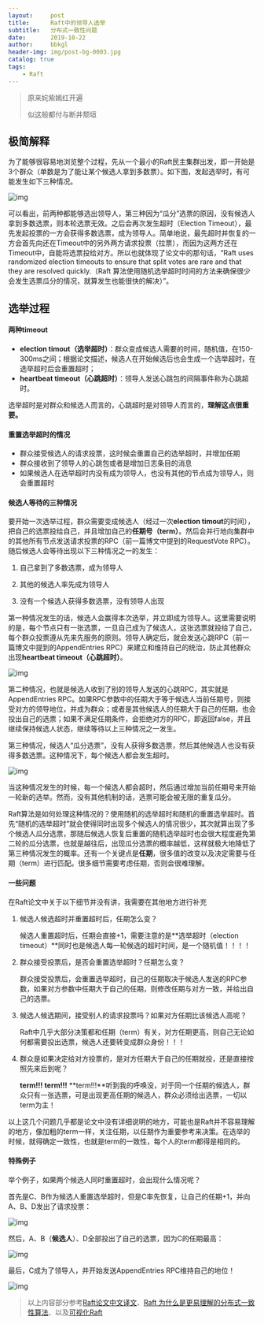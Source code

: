 ```yaml
---
layout:     post
title:      Raft中的领导人选举
subtitle:   分布式一致性问题
date:       2019-10-22
author:     bbkgl
header-img: img/post-bg-0003.jpg
catalog: true
tags:
    - Raft
---
```


>原来姹紫嫣红开遍
>
>似这般都付与断井颓垣

## 极简解释

为了能够很容易地浏览整个过程，先从一个最小的Raft民主集群出发，即一开始是3个群众（单数是为了能让某个候选人拿到多数票）。如下图，发起选举时，有可能发生如下三种情况。

![img](https://wx3.sinaimg.cn/large/006moDdjly1g86wc6b0cnj30xi0u0789.jpg)

可以看出，前两种都能够选出领导人，第三种因为“瓜分”选票的原因，没有候选人拿到多数选票，则本轮选票无效。之后会再次发生超时（Election Timeout），最先发起投票的一方会获得多数选票，成为领导人。简单地说，最先超时并恢复的一方会首先向还在Timeout中的另外两方请求投票（拉票），而因为这两方还在Timeout中，自能将选票投给对方。所以也就体现了论文中的那句话，“Raft uses randomized election timeouts to ensure that
split votes are rare and that they are resolved quickly.（Raft 算法使用随机选举超时时间的方法来确保很少会发生选票瓜分的情况，就算发生也能很快的解决）”。

## 选举过程

#### 两种timeout

- **election timout（选举超时）**：群众变成候选人需要的时间，随机值，在150-300ms之间；根据论文描述，候选人在开始候选后也会生成一个选举超时，在选举超时后会重置超时；
- **heartbeat timeout（心跳超时）**：领导人发送心跳包的间隔事件称为心跳超时。

选举超时是对群众和候选人而言的，心跳超时是对领导人而言的，**理解这点很重要。**

#### 重置选举超时的情况

- 群众接受候选人的请求投票，这时候会重置自己的选举超时，并增加任期
- 群众接收到了领导人的心跳包或者是增加日志条目的消息
- 如果候选人在选举超时内没有成为领导人，也没有其他的节点成为领导人，则会重置超时

#### 候选人等待的三种情况

要开始一次选举过程，群众需要变成候选人（经过一次**election timout**的时间），把自己的选票投给自己，并且增加自己的**任期号（term）**。然后会并行地向集群中的其他所有节点发送请求投票的RPC（前一篇博文中提到的RequestVote RPC）。随后候选人会等待出现以下三种情况之一的发生：

1. 自己拿到了多数选票，成为领导人

2. 其他的候选人率先成为领导人

3. 没有一个候选人获得多数选票，没有领导人出现

第一种情况发生的话，候选人会赢得本次选举，并立即成为领导人。这里需要说明的是，每个节点只有一张选票，一旦自己成为了候选人，这张选票就投给了自己，每个群众投票遵从先来先服务的原则。领导人确定后，就会发送心跳RPC（前一篇博文中提到的AppendEntries RPC）来建立和维持自己的统治，防止其他群众出现**heartbeat timeout（心跳超时）**。

![img](https://wx2.sinaimg.cn/large/006moDdjly1g86znb9qf1j30wr0n7aav.jpg)

第二种情况，也就是候选人收到了别的领导人发送的心跳RPC，其实就是AppendEntries RPC。如果RPC参数中的任期大于等于候选人当前任期号，则接受对方的领导地位，并成为群众；或者是其他候选人的任期大于自己的任期，也会投出自己的选票；如果不满足任期条件，会拒绝对方的RPC，即返回false，并且继续保持候选人状态，继续等待以上三种情况之一发生。

第三种情况，候选人“瓜分选票”，没有人获得多数选票，然后其他候选人也没有获得多数选票。这种情况下，每个候选人都会发生超时。

![img](https://wx1.sinaimg.cn/large/006moDdjly1g86z5s8u7bj30ns0kn754.jpg)

当这种情况发生的时候，每一个候选人都会超时，然后通过增加当前任期号来开始一轮新的选举。然而，没有其他机制的话，选票可能会被无限的重复瓜分。

Raft算法是如何处理这种情况的？使用随机的选举超时和随机的重置选举超时。首先“随机的选举超时”就会使得同时出现多个候选人的情况很少，其次就算出现了多个候选人瓜分选票，那随后候选人恢复后重置的随机选举超时也会很大程度避免第二轮的瓜分选票，也就是越往后，出现瓜分选票的概率越低，这样就极大地降低了第三种情况发生的概率。还有一个关键点是**任期**，很多值的改变以及决定需要与任期（term）进行匹配。很多细节需要考虑任期，否则会很难理解。

#### 一些问题

在Raft论文中关于以下细节并没有讲，我需要在其他地方进行补充

1. 候选人候选超时并重置超时后，任期怎么变？

   候选人重置超时后，任期会直接+1，需要注意的是**选举超时（election timeout）**同时也是候选人每一轮候选的超时时间，是一个随机值！！！！

2. 群众接受投票后，是否会重置选举超时？任期怎么变？

   群众接受投票后，会重置选举超时，自己的任期取决于候选人发送的RPC参数，如果对方参数中任期大于自己的任期，则修改任期与对方一致，并给出自己的选票。

3. 候选人候选期间，接受别人的请求投票吗？如果对方任期比该候选人高呢？

   Raft中几乎大部分决策都和任期（term）有关，对方任期更高，则自己无论如何都需要投出选票，候选人还要转变成群众身份！！！

4. 群众是如果决定给对方投票的，是对方任期大于自己的任期就投，还是直接按照先来后到呢？

   **term!!!** **term!!!** **term!!!**听到我的呼唤没，对于同一个任期的候选人，群众只有一张选票，可是出现更高任期的候选人，群众必须给出选票，一切以term为主！

以上这几个问题几乎都是论文中没有详细说明的地方，可能也是Raft并不容易理解的地方，像加粗的term一样，关注任期，以任期作为重要参考来决策。在选举的时候，就得确定一致性，也就是term的一致性，每个人的term都得是相同的。

#### 特殊例子

举个例子，如果两个候选人同时重置超时，会出现什么情况呢？

首先是C、B作为候选人重置选举超时，但是C率先恢复，让自己的任期+1，并向A、B、D发出了请求投票：

![img](https://wx2.sinaimg.cn/large/006moDdjly1g872tpcsukj30bt0az75c.jpg)

然后，A、B（**候选人**）、D全部投出了自己的选票，因为C的任期最高：

![img](https://wx3.sinaimg.cn/large/006moDdjly1g872x4yrgdj30bl0apab1.jpg)

最后，C成为了领导人，并开始发送AppendEntries RPC维持自己的地位！

![img](https://wx1.sinaimg.cn/large/006moDdjly1g8735qerarj30cl0cf0tr.jpg)

> 以上内容部分参考[Raft论文中文译文](https://github.com/maemual/raft-zh_cn/blob/master/raft-zh_cn.md)、[Raft 为什么是更易理解的分布式一致性算法](https://www.cnblogs.com/mindwind/p/5231986.html)、以及[可视化Raft](<http://thesecretlivesofdata.com/raft>)